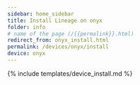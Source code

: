 ```yaml
---
sidebar: home_sidebar
title: Install Lineage on onyx
folder: info
# name of the page (/{{permalink}}.html)
redirect_from: onyx_install.html
permalink: /devices/onyx/install
device: onyx
---
```

{% include templates/device_install.md %}
